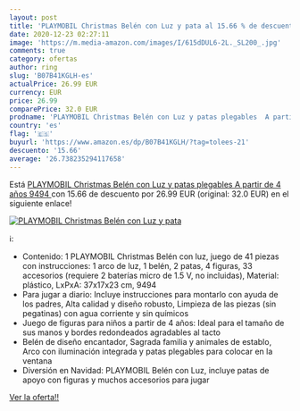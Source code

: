 ```yaml
---
layout: post
title: 'PLAYMOBIL Christmas Belén con Luz y pata al 15.66 % de descuento'
date: 2020-12-23 02:27:11
image: 'https://m.media-amazon.com/images/I/615dDUL6-2L._SL200_.jpg'
comments: true
category: ofertas
author: ring
slug: 'B07B41KGLH-es'
actualPrice: 26.99 EUR
currency: EUR
price: 26.99
comparePrice: 32.0 EUR
prodname: 'PLAYMOBIL Christmas Belén con Luz y patas plegables  A partir de 4 años  9494 '
country: 'es'
flag: '🇪🇸'
buyurl: 'https://www.amazon.es/dp/B07B41KGLH/?tag=tolees-21'
descuento: '15.66'
average: '26.738235294117658'
---
```


Está [PLAYMOBIL Christmas Belén con Luz y patas plegables  A partir de 4 años  9494 ](https://www.amazon.es/dp/B07B41KGLH/?tag=tolees-21) con 15.66 de descuento por 26.99 EUR (original: 32.0 EUR) en el siguiente enlace!

[![PLAYMOBIL Christmas Belén con Luz y pata](https://m.media-amazon.com/images/I/615dDUL6-2L._SL200_.jpg)](https://www.amazon.es/dp/B07B41KGLH/?tag=tolees-21)

ℹ️:

- Contenido: 1 PLAYMOBIL Christmas Belén con luz, juego de 41 piezas con instrucciones: 1 arco de luz, 1 belén, 2 patas, 4 figuras, 33 accesorios (requiere 2 baterías micro de 1.5 V, no incluidas), Material: plástico, LxPxA: 37x17x23 cm, 9494
- Para jugar a diario: Incluye instrucciones para montarlo con ayuda de los padres, Alta calidad y diseño robusto, Limpieza de las piezas (sin pegatinas) con agua corriente y sin químicos
- Juego de figuras para niños a partir de 4 años: Ideal para el tamaño de sus manos y bordes redondeados agradables al tacto
- Belén de diseño encantador, Sagrada familia y animales de establo, Arco con iluminación integrada y patas plegables para colocar en la ventana
- Diversión en Navidad: PLAYMOBIL Belén con Luz, incluye patas de apoyo con figuras y muchos accesorios para jugar

[Ver la oferta!!](https://www.amazon.es/dp/B07B41KGLH/?tag=tolees-21)
